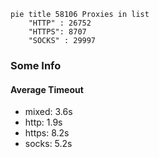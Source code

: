 
```mermaid
pie title 58106 Proxies in list
    "HTTP" : 26752
    "HTTPS": 8707
    "SOCKS" : 29997
```

### Some Info
#### Average Timeout

- mixed: 3.6s
- http: 1.9s
- https: 8.2s
- socks: 5.2s